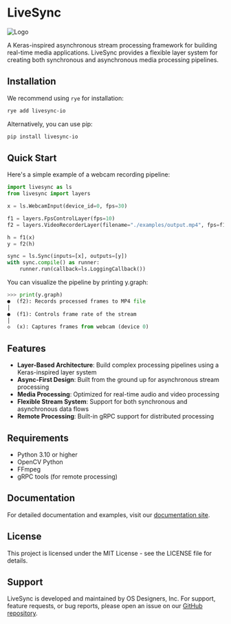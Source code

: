 # LiveSync

![Logo](logo.png)

A Keras-inspired asynchronous stream processing framework for building real-time media applications. LiveSync provides a flexible layer system for creating both synchronous and asynchronous media processing pipelines.

## Installation

We recommend using `rye` for installation:

```bash
rye add livesync-io
```

Alternatively, you can use pip:

```bash
pip install livesync-io
```

## Quick Start

Here's a simple example of a webcam recording pipeline:

```python
import livesync as ls
from livesync import layers

x = ls.WebcamInput(device_id=0, fps=30)

f1 = layers.FpsControlLayer(fps=10)
f2 = layers.VideoRecorderLayer(filename="./examples/output.mp4", fps=f1.fps)

h = f1(x)
y = f2(h)

sync = ls.Sync(inputs=[x], outputs=[y])
with sync.compile() as runner:
    runner.run(callback=ls.LoggingCallback())
```

You can visualize the pipeline by printing y.graph:

```python
>>> print(y.graph)
●  (f2): Records processed frames to MP4 file
│
●  (f1): Controls frame rate of the stream
│
◇  (x): Captures frames from webcam (device 0)
```

## Features

- **Layer-Based Architecture**: Build complex processing pipelines using a Keras-inspired layer system
- **Async-First Design**: Built from the ground up for asynchronous stream processing
- **Media Processing**: Optimized for real-time audio and video processing
- **Flexible Stream System**: Support for both synchronous and asynchronous data flows
- **Remote Processing**: Built-in gRPC support for distributed processing

## Requirements

- Python 3.10 or higher
- OpenCV Python
- FFmpeg
- gRPC tools (for remote processing)

## Documentation

For detailed documentation and examples, visit our [documentation site](https://os-designers.github.io/livesync/).

## License

This project is licensed under the MIT License - see the LICENSE file for details.

## Support

LiveSync is developed and maintained by OS Designers, Inc. For support, feature requests, or bug reports, please open an issue on our [GitHub repository](https://github.com/OS-Designers/livesync).
